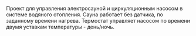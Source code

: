 Проект для управления электросауной и циркуляционным насосом в системе водяного отопления.
Сауна работает без датчика, по заданному времени нагрева.
Термостат управляет насосом по времени двумя уставкам температуры - день/ночь.

